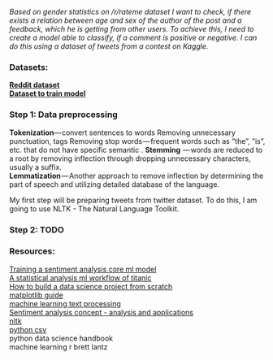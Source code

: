 _Based on gender statistics on /r/rateme dataset I want to check, if there exists a relation between age and sex of the author of the post and a feedback, which he is getting from other users. To achieve this, I need to create a model able to classify, if a comment is positive or negative. I can do this using a dataset of tweets from a contest on Kaggle._

### Datasets:
**[Reddit dataset](https://www.kaggle.com/nikkou/gender-statistics-of-rrateme)**  
**[Dataset to train model](https://www.kaggle.com/kazanova/sentiment140)**



### Step 1: Data preprocessing
**Tokenization**— convert sentences to words
Removing unnecessary punctuation, tags
Removing stop words — frequent words such as ”the”, ”is”, etc. that do not have specific semantic .
**Stemming**  — words are reduced to a root by removing inflection through dropping unnecessary characters, usually a suffix.  
**Lemmatization** — Another approach to remove inflection by determining the part of speech and utilizing detailed database of the language.  

My first step will be preparing tweets from twitter dataset. To do this, I am going to use NLTK - The Natural Language Toolkit.

### Step 2: TODO

### Resources:
[Training a sentiment analysis core ml model](https://heartbeat.fritz.ai/training-a-sentiment-analysis-core-ml-model-28823b21322c)  
[A statistical analysis ml workflow of titanic](https://www.kaggle.com/masumrumi/a-statistical-analysis-ml-workflow-of-titanic)  
[How to build a data science project from scratch](https://medium.freecodecamp.org/how-to-build-a-data-science-project-from-scratch-dc4f096a62a1)  
[matplotlib guide](https://realpython.com/python-matplotlib-guide/)  
[machine learning text processing](https://towardsdatascience.com/machine-learning-text-processing-1d5a2d638958)  
[Sentiment analysis concept - analysis and applications](https://towardsdatascience.com/sentiment-analysis-concept-analysis-and-applications-6c94d6f58c17)  
[nltk](https://www.nltk.org/)  
[python csv](https://realpython.com/python-csv/)  
python data science handbook  
machine learning r brett lantz  
